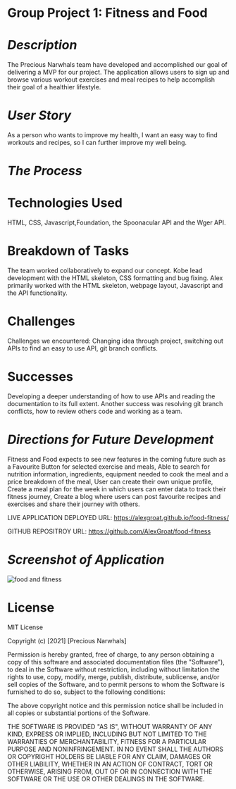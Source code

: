 # **Group Project 1: Fitness and Food** #

# *Description* #

The Precious Narwhals team have developed and accomplished our goal of delivering a MVP for our project. The application allows users to sign up
and browse various workout exercises and meal recipes to help accomplish their goal of a healthier lifestyle.

# *User Story* #

As a person who wants to improve my health, I want an easy way to find workouts and recipes, so I can further improve my well being.

# *The Process* #

# Technologies Used #

HTML, CSS, Javascript,Foundation, the Spoonacular API and the Wger API.

# Breakdown of Tasks #

The team worked collaboratively to expand our concept. Kobe lead development with the HTML skeleton, CSS formatting and bug fixing. Alex primarily worked with the HTML skeleton,
webpage layout, Javascript and the API functionality. 

# Challenges #

Challenges we encountered: Changing idea through project, switching out APIs to find an easy to use API, git branch conflicts. 

# Successes #

Developing a deeper understanding of how to use APIs and reading the documentation to its full extent. Another success was resolving git branch conflicts, how to review others code and working as a team. 

# *Directions for Future Development* #

Fitness and Food expects to see new features in the coming future such as a Favourite Button for selected exercise and meals,
Able to search for nutrition information, ingredients, equipment needed to cook the meal and a price breakdown of the meal,
User can create their own unique profile,
Create a meal plan for the week in which users can enter data to track their fitness journey,
Create a blog where users can post favourite recipes and exercises and share their journey with others.

LIVE APPLICATION DEPLOYED URL: https://alexgroat.github.io/food-fitness/

GITHUB REPOSITROY URL: https://github.com/AlexGroat/food-fitness

# *Screenshot of Application* #

![food and fitness](https://user-images.githubusercontent.com/88314794/138581724-cc43c4c4-766e-4c94-b443-eac11d9b5d5c.png)


# License

MIT License

Copyright (c) [2021] [Precious Narwhals]

Permission is hereby granted, free of charge, to any person obtaining a copy
of this software and associated documentation files (the "Software"), to deal
in the Software without restriction, including without limitation the rights
to use, copy, modify, merge, publish, distribute, sublicense, and/or sell
copies of the Software, and to permit persons to whom the Software is
furnished to do so, subject to the following conditions:

The above copyright notice and this permission notice shall be included in all
copies or substantial portions of the Software.

THE SOFTWARE IS PROVIDED "AS IS", WITHOUT WARRANTY OF ANY KIND, EXPRESS OR
IMPLIED, INCLUDING BUT NOT LIMITED TO THE WARRANTIES OF MERCHANTABILITY,
FITNESS FOR A PARTICULAR PURPOSE AND NONINFRINGEMENT. IN NO EVENT SHALL THE
AUTHORS OR COPYRIGHT HOLDERS BE LIABLE FOR ANY CLAIM, DAMAGES OR OTHER
LIABILITY, WHETHER IN AN ACTION OF CONTRACT, TORT OR OTHERWISE, ARISING FROM,
OUT OF OR IN CONNECTION WITH THE SOFTWARE OR THE USE OR OTHER DEALINGS IN THE
SOFTWARE.